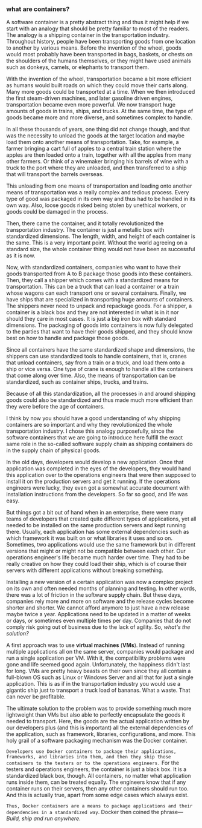 ### what are containers?

A software container is a pretty abstract thing and thus it might help if we start with an analogy that should be pretty familiar to most of the readers. The analogy is a shipping container in the transportation industry. Throughout history, people have been transporting goods from one location to another by various means. Before the invention of the wheel, goods would most probably have been transported in bags, baskets, or chests on the shoulders of the humans themselves, or they might have used animals such as donkeys, camels, or elephants to transport them.

With the invention of the wheel, transportation became a bit more efficient as humans would built roads on which they could move their carts along. Many more goods could be transported at a time. When we then introduced the first steam-driven machines, and later gasoline driven engines, transportation became even more powerful. We now transport huge amounts of goods in trains, ships, and trucks. At the same time, the type of goods became more and more diverse, and sometimes complex to handle.

In all these thousands of years, one thing did not change though, and that was the necessity to unload the goods at the target location and maybe load them onto another means of transportation. Take, for example, a farmer bringing a cart full of apples to a central train station where the apples are then loaded onto a train, together with all the apples from many other farmers. Or think of a winemaker bringing his barrels of wine with a truck to the port where they are unloaded, and then transferred to a ship that will transport the barrels overseas.

This unloading from one means of transportation and loading onto another means of transportation was a really complex and tedious process. Every type of good was packaged in its own way and thus had to be handled in its own way.  Also, loose goods risked being stolen by unethical workers, or goods could be damaged in the process.

Then, there came the container, and it totally revolutionized the transportation industry. The container is just a metallic box with standardized dimensions. The length, width, and height of each container is the same. This is a very important point. Without the world agreeing on a standard size, the whole container thing would not have been as successful as it is now.

Now, with standardized containers, companies who want to have their goods transported from A to B package those goods into these containers. Then, they call a shipper which comes with a standardized means for transportation. This can be a truck that can load a container or a train whose wagons can each transport one or several containers. Finally, we have ships that are specialized in transporting huge amounts of containers. The shippers never need to unpack and repackage goods. For a shipper, a container is a black box and they are not interested in what is in it nor should they care in most cases. It is just a big iron box with standard dimensions. The packaging of goods into containers is now fully delegated to the parties that want to have their goods shipped, and they should know best on how to handle and package those goods.

Since all containers have the same standardized shape and dimensions, the shippers can use standardized tools to handle containers, that is, cranes that unload containers, say from a train or a truck, and load them onto a ship or vice versa. One type of crane is enough to handle all the containers that come along over time. Also, the means of transportation can be standardized, such as container ships, trucks, and trains.

Because of all this standardization, all the processes in and around shipping goods could also be standardized and thus made much more efficient than they were before the age of containers.

I think by now you should have a good understanding of why shipping containers are so important and why they revolutionized the whole transportation industry. I chose this analogy purposefully, since the software containers that we are going to introduce here fulfill the exact same role in the so-called software supply chain as shipping containers do in the supply chain of physical goods.

In the old days, developers would develop a new application. Once that application was completed in the eyes of the developers, they would hand this application over to the operations engineers that were then supposed to install it on the production servers and get it running. If the operations engineers were lucky, they even got a somewhat accurate document with installation instructions from the developers. So far so good, and life was easy.

But things got a bit out of hand when in an enterprise, there were many teams of developers that created quite different types of applications, yet all needed to be installed on the same production servers and kept running there. Usually, each application has some external dependencies such as which framework it was built on or what libraries it uses and so on. Sometimes, two applications would use the same framework but in different versions that might or might not be compatible between each other. Our operations engineer's life became much harder over time. They had to be really creative on how they could load their ship, which is of course their servers with different applications without breaking something.

Installing a new version of a certain application was now a complex project on its own and often needed months of planning and testing. In other words, there was a lot of friction in the software supply chain. But these days, companies rely more and more on software and the release cycles become shorter and shorter. We cannot afford anymore to just have a new release maybe twice a year. Applications need to be updated in a matter of weeks or days, or sometimes even multiple times per day. Companies that do not comply risk going out of business due to the lack of agility. So, *what's the solution?*

A first approach was to use **virtual machines** (**VMs**). Instead of running multiple applications all on the same server, companies would package and run a single application per VM. With it, the compatibility problems were gone and life seemed good again. Unfortunately, the happiness didn't last for long. VMs are pretty heavy beasts on their own since they all contain a full-blown OS such as Linux or Windows Server and all that for just a single application. This is as if in the transportation industry you would use a gigantic ship just to transport a truck load of bananas. What a waste. That can never be profitable.

The ultimate solution to the problem was to provide something much more lightweight than VMs but also able to perfectly encapsulate the goods it needed to transport. Here, the goods are the actual application written by our developers plus (and this is important) all the external dependencies of the application, such as framework, libraries, configurations, and more. This holy grail of a software packaging mechanism was the Docker container.

`Developers use Docker containers to package their applications, frameworks, and libraries into them, and then they ship those containers to the testers or to the operations engineers.` For the testers and operations engineers, the container is just a black box. It is a standardized black box, though. All containers, no matter what application runs inside them, can be treated equally. The engineers know that if any container runs on their servers, then any other containers should run too. And this is actually true, apart from some edge cases which always exist.

`Thus, Docker containers are a means to package applications and their dependencies in a standardized way`. Docker then coined the phrase—*Build, ship and run anywhere*.